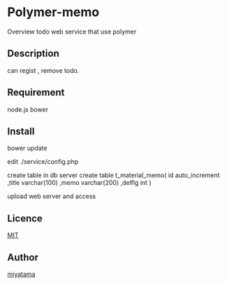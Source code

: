 
Polymer-memo
====

Overview
todo web service that use polymer

## Description
can regist , remove todo. 

## Requirement
node.js
bower

## Install
bower update

edit ./service/config.php

create table in db server
create table t_material_memo(
  id auto_increment
  ,title varchar(100)
  ,memo varchar(200)
  ,delflg int
)

upload web server and access

## Licence

[MIT](http://choosealicense.com/licenses/mit/)

## Author

[miyatama](https://github.com/miyatama)
